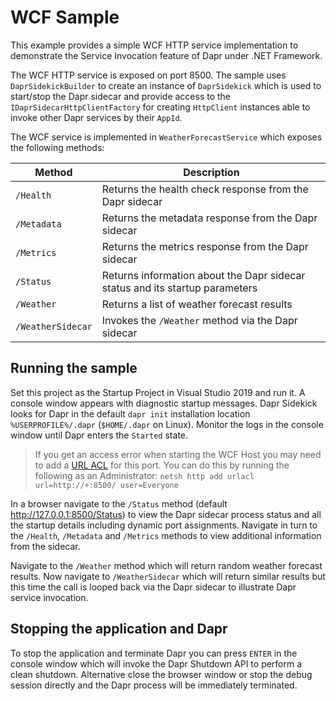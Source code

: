 # WCF Sample

This example provides a simple WCF HTTP service implementation to demonstrate the Service Invocation feature of Dapr under .NET Framework.

The WCF HTTP service is exposed on port 8500. The sample uses `DaprSidekickBuilder` to create an instance of `DaprSidekick` which is used to start/stop the Dapr sidecar and provide access to the `IDaprSidecarHttpClientFactory` for creating `HttpClient` instances able to invoke other Dapr services by their `AppId`.

The WCF service is implemented in `WeatherForecastService` which exposes the following methods:

| Method            | Description                                                                  |
| ----------------- | ---------------------------------------------------------------------------- |
| `/Health`         | Returns the health check response from the Dapr sidecar                      |
| `/Metadata`       | Returns the metadata response from the Dapr sidecar                          |
| `/Metrics`        | Returns the metrics response from the Dapr sidecar                           |
| `/Status`         | Returns information about the Dapr sidecar status and its startup parameters |
| `/Weather`        | Returns a list of weather forecast results                                   |
| `/WeatherSidecar` | Invokes the `/Weather` method via the Dapr sidecar                           |

## Running the sample

Set this project as the Startup Project in Visual Studio 2019 and run it. A console window appears with diagnostic startup messages. Dapr Sidekick looks for Dapr in the default `dapr init` installation location `%USERPROFILE%/.dapr` (`$HOME/.dapr` on Linux). Monitor the logs in the console window until Dapr enters the `Started` state.

> If you get an access error when starting the WCF Host you may need to add a [URL ACL](https://docs.microsoft.com/en-us/dotnet/framework/wcf/feature-details/configuring-http-and-https?redirectedfrom=MSDN) for this port. You can do this by running the following as an Administrator: `netsh http add urlacl url=http://+:8500/ user=Everyone`

In a browser navigate to the `/Status` method (default <http://127.0.0.1:8500/Status>) to view the Dapr sidecar process status and all the startup details including dynamic port assignments. Navigate in turn to the `/Health`, `/Metadata` and `/Metrics` methods to view additional information from the sidecar.

Navigate to the `/Weather` method which will return random weather forecast results. Now navigate to `/WeatherSidecar` which will return similar results but this time the call is looped back via the Dapr sidecar to illustrate Dapr service invocation.

## Stopping the application and Dapr

To stop the application and terminate Dapr you can press `ENTER` in the console window which will invoke the Dapr Shutdown API to perform a clean shutdown. Alternative close the browser window or stop the debug session directly
and the Dapr process will be immediately terminated.
